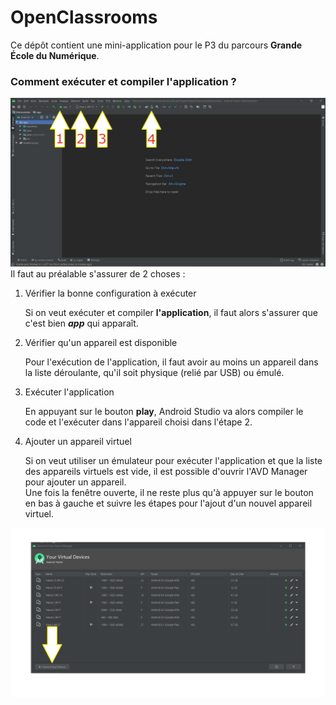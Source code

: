 # OpenClassrooms

Ce dépôt contient une mini-application pour le P3 du parcours **Grande École du Numérique**.

### Comment exécuter et compiler l'application ?
![Main window](1.png)  
Il faut au préalable s'assurer de 2 choses :
1. Vérifier la bonne configuration à exécuter

    Si on veut exécuter et compiler **l'application**, il faut alors s'assurer que c'est bien ***app*** qui apparaît.

2. Vérifier qu'un appareil est disponible

    Pour l'exécution de l'application, il faut avoir au moins un appareil dans la liste déroulante, qu'il soit physique (relié par USB) ou émulé.

3. Exécuter l'application

    En appuyant sur le bouton **play**, Android Studio va alors compiler le code et l'exécuter dans l'appareil choisi dans l'étape 2.

4. Ajouter un appareil virtuel

    Si on veut utiliser un émulateur pour exécuter l'application et que la liste des appareils virtuels est vide, il est possible d'ouvrir l'AVD Manager pour ajouter un appareil.  
    Une fois la fenêtre ouverte, il ne reste plus qu'à appuyer sur le bouton en bas à gauche et suivre les étapes pour l'ajout d'un nouvel appareil virtuel.

![AVD Manager window](2.png)